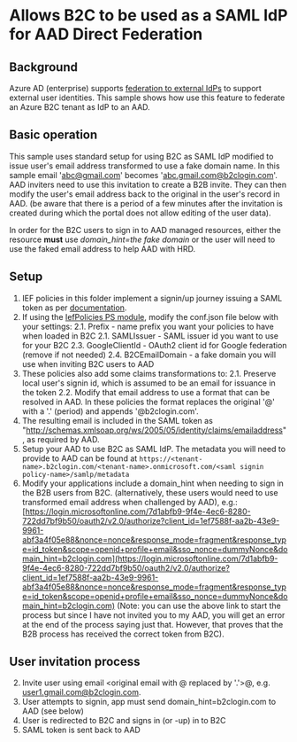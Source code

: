 # Allows B2C to be used as a SAML IdP for AAD Direct Federation

## Background
Azure AD (enterprise) supports [federation to external IdPs](https://docs.microsoft.com/en-us/azure/active-directory/external-identities/direct-federation) to support external user identities. This sample shows how use this feature to federate an Azure B2C tenant as IdP to an AAD.

## Basic operation
This sample uses standard setup for using B2C as SAML IdP modified to issue user's email address transformed to use a fake domain name. In this sample email 'abc@gmail.com' becomes 'abc.gmail.com@b2clogin.com'. AAD inviters need to use this invitation to create a B2B invite. They can then modify the user's email address back to the original in the user's record in AAD. (be aware that there is a period of a few minutes after the invitation is created during which the portal does not allow editing of the user data).

In order for the B2C users to sign in to AAD managed resources, either the resource **must** use *domain_hint=the fake domain* or the user will need to use the faked email address to help AAD with HRD.

## Setup
1. IEF policies in this folder implement a signin/up journey issuing a SAML token as per [documentation](https://docs.microsoft.com/en-us/azure/active-directory-b2c/identity-provider-generic-saml?tabs=windows&pivots=b2c-custom-policy).
2. If using the [IefPolicies PS module](https://www.powershellgallery.com/packages/IefPolicies), modify the conf.json file below with your settings:
    2.1. Prefix - name prefix you want your policies to have when loaded in B2C
    2.1. SAMLIssuer - SAML issuer id you want to use for your B2C
    2.3. GoogleClientId - OAuth2 client id for Google federation (remove if not needed)
    2.4. B2CEmailDomain - a fake domain you will use when inviting B2C users to AAD
2. These policies also add some claims transformations to:
    2.1. Preserve local user's signin id, which is assumed to be an email for issuance in the token
    2.2. Modify that email address to use a format that can be resolved in AAD. In these policies the format replaces the original '@' with a '.' (period) and appends '@b2clogin.com'.
3. The resulting email is included in the SAML token as "http://schemas.xmlsoap.org/ws/2005/05/identity/claims/emailaddress", as required by AAD.
4. Setup your AAD to use B2C as SAML IdP. The metadata you will need to provide to AAD can be found at
`https://<tenant-name>.b2clogin.com/<tenant-name>.onmicrosoft.com/<saml signin policy-name>/samlp/metadata`
5. Modify your applications include a domain_hint when needing to sign in the B2B users from B2C. (alternatively, these users would need to use transformed email address when challenged by AAD), e.g.:
[https://login.microsoftonline.com/7d1abfb9-9f4e-4ec6-8280-722dd7bf9b50/oauth2/v2.0/authorize?client_id=1ef7588f-aa2b-43e9-9961-abf3a4f05e88&nonce=nonce&response_mode=fragment&response_type=id_token&scope=openid+profile+email&sso_nonce=dummyNonce&domain_hint=b2clogin.com](https://login.microsoftonline.com/7d1abfb9-9f4e-4ec6-8280-722dd7bf9b50/oauth2/v2.0/authorize?client_id=1ef7588f-aa2b-43e9-9961-abf3a4f05e88&nonce=nonce&response_mode=fragment&response_type=id_token&scope=openid+profile+email&sso_nonce=dummyNonce&domain_hint=b2clogin.com)
(Note: you can use the above link to start the process but since I have not invited you to my AAD, you will get an error at the end of the process saying just that. However, that proves that the B2B process has received the correct token from B2C).

## User invitation process
  
2. Invite user using email <original email with @ replaced by '.'>@<fake domain name>, e.g. user1.gmail.com@b2clogin.com.
3. User attempts to signin, app must send domain_hint=b2clogin.com to AAD (see below)
4. User is redirected to B2C and signs in (or -up) in to B2C
4. SAML token is sent back to AAD



